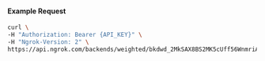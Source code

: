 
#### Example Request
```bash
curl \
-H "Authorization: Bearer {API_KEY}" \
-H "Ngrok-Version: 2" \
https://api.ngrok.com/backends/weighted/bkdwd_2MkSAX8BS2MK5cUff56WnmriATq
